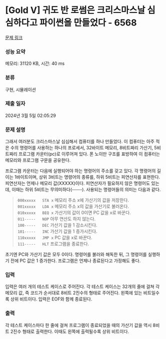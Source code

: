 # [Gold V] 귀도 반 로썸은 크리스마스날 심심하다고 파이썬을 만들었다 - 6568 

[문제 링크](https://www.acmicpc.net/problem/6568) 

### 성능 요약

메모리: 31120 KB, 시간: 40 ms

### 분류

구현, 시뮬레이션

### 제출 일자

2024년 3월 5일 02:05:29

### 문제 설명

<p>그래서 여러분도 크리스마스날 심심해서 컴퓨터를 하나 만들었다. 이 컴퓨터는 아주 적은 수의 명령어를 사용하는 하나의 프로세서, 32바이트 메모리, 8비트짜리 가산기, 5비트짜리 프로그램 카운터(pc)로 이루어져 있다. 폰 노이만 구조를 표방하여 이 컴퓨터는 메모리와 프로그램 구문을 공유한다.</p>

<p>프로그램 카운터는 다음에 실행되어야 하는 명령어의 주소를 갖고 있다. 각 명령어의 길이는 1바이트이며, 상위 3비트는 명령어의 종류를, 하위 5비트는 피연산자를 표현한다. 피연산자는 언제나 메모리 값(XXXXX)이다. 피연산자가 필요하지 않은 명령어도 있는데, 이때는 하위 5비트는 무의미하다(-----). 사용되는 명령어들의 의미는 다음과 같다.</p>

<blockquote><code>000xxxxx   STA x</code>   메모리 주소 x에 가산기의 값을 저장한다.<br>
<code>001xxxxx   LDA x</code>   메모리 주소 x의 값을 가산기로 불러온다.<br>
<code>010xxxxx   BEQ x</code>   가산기의 값이 0이면 PC 값을 x로 바꾼다.<br>
<code>011-----   NOP</code>     아무 연산도 하지 않는다.<br>
<code>100-----   DEC</code>     가산기 값을 1 감소시킨다.<br>
<code>101-----   INC</code>     가산기 값을 1 증가시킨다.<br>
<code>110xxxxx   JMP x</code>   PC 값을 x로 바꾼다.<br>
<code>111-----   HLT</code>     프로그램을 종료한다.</blockquote>

<p>초기엔 PC와 가산기 값은 모두 0이다. 명령어를 불러와 해독한 뒤, 그 명령어를 실행하기 전에 PC 값은 1 증가한다. 프로그램은 언제나 종료된다고 가정해도 좋다.</p>

### 입력 

 <p>입력은 여러 개의 테스트 케이스로 주어진다. 각 테스트 케이스는 32개의 줄에 걸쳐 각 메모리 값, 즉 코드가 순서대로 8비트 2진수의 형태로 주어진다. 왼쪽에 있는 비트일수록 상위 비트이다. 입력은 EOF와 함께 종료된다.</p>

### 출력 

 <p>각 테스트 케이스마다 한 줄에 걸쳐 프로그램이 종료되었을 때의 가산기 값을 역시 8비트 2진수 형태로 출력한다. 이때도 왼쪽에 출력될수록 상위 비트이다.</p>

